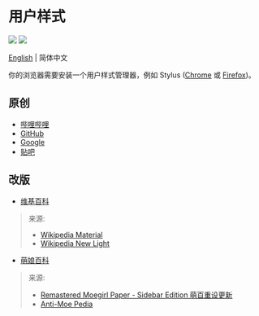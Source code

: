 # 用户样式

![](https://img.shields.io/badge/%E5%8E%9F%E5%88%9B-4-blue.svg?style=for-the-badge)
![](https://img.shields.io/badge/%E6%94%B9%E7%89%88-2-orange.svg?style=for-the-badge)

[English](README.md) | 简体中文

你的浏览器需要安装一个用户样式管理器，例如 Stylus ([Chrome](https://chrome.google.com/webstore/detail/stylus/clngdbkpkpeebahjckkjfobafhncgmne) 或 [Firefox](https://addons.mozilla.org/firefox/addon/styl-us/))。

## 原创

- [哔哩哔哩](https://github.com/kidonng/cherry/raw/master/styles/bilibili.user.css)
- [GitHub](https://github.com/kidonng/cherry/raw/master/styles/github.user.css)
- [Google](https://github.com/kidonng/cherry/raw/master/styles/google.user.css)
- [贴吧](https://github.com/kidonng/cherry/raw/master/styles/tieba.user.css)

## 改版

- [维基百科](https://github.com/kidonng/cherry/raw/master/styles/wikipedia.user.css)

> 来源:
> - [Wikipedia Material](https://userstyles.org/styles/140009/wikipedia-material)
> - [Wikipedia New Light](https://userstyles.org/styles/139227/wikipedia-new-light)

- [萌娘百科](https://github.com/kidonng/cherry/raw/master/styles/moegirl.user.css)

> 来源:
> - [Remastered Moegirl Paper - Sidebar Edition 萌百重设更新](https://userstyles.org/styles/163374/remastered-moegirl-paper-sidebar-edition)
> - [Anti-Moe Pedia](https://userstyles.org/styles/145419/anti-moe-pedia)

